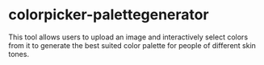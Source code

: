 # colorpicker-palettegenerator
This tool allows users to upload an image and interactively select colors from it to generate the best suited color palette for people of different skin tones.
